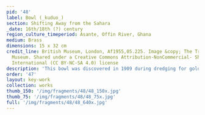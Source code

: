 ```yaml
---
pid: '48'
label: Bowl (_kuduo_)
section: Shifting Away from the Sahara
_date: 16th/18th (?) century
region_culture_timeperiod: Asante, Offin River, Ghana
medium: Brass
dimensions: 15 x 32 cm
credit_line: British Museum, London, Af1955,05.225. Image &copy; The Trustees of the British
  Museum. Shared under a Creative Commons Attribution-NonCommercial- ShareAlike 4.0
  International (CC BY-NC-SA 4.0) license
description: 'This bowl was discovered in 1909 during dredging for gold along the banks of the Offin River in southern Ghana. Its formal similarity to Mamluk brass bowls and basins of the fourteenth and fifteenth centuries that were imported across the Sahara Desert in the late medieval period provides compelling evidence that the making of Akan kuduo was inspired by the north-east African imports.  The bowl’s profile and the placement of its surface decoration are almost identical to Mamluk period Arabic-inscribed bowls; however, details such as the use of a pseudo script—an attempt by an artist unfamiliar with Arabic to capture the formal essence of Arabic calligraphy—and the representation of stylized crocodiles and mudfish, inhabitants of the Akan forest, in two of the eight medallions show how a local artist may have reinterpreted important visual elements.'
order: '47'
layout: key-work
collection: works
thumb_150: '/img/fragments/48/48_150x.jpg'
thumb_75: '/img/fragments/48/48_75x.jpg'
full: '/img/fragments/48/48_640x.jpg'
---
```

